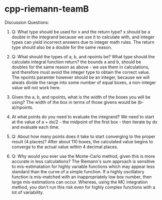 # cpp-riemann-teamB

Discussion Questions:

1. Q: What type should be used for x and the return type?
    x should be a double in the integrand because we use it to calculate with, and integer types can yield incorrect answers due to integer math rules. The return type should also be a double for the same reason. 

2. Q: What should the types of a, b, and npoints be? What type should the calculate integral function return?
    the bounds a and b, should be doubles for the same reason as above - we use them in calculations, and therefore must avoid the integer type to obtain the correct value. The npoints paramter however should be an integer, because we will alwats divide the range into some number of equal boxes, a non-integer value will not work here.

3. Given the a, b, and npoints, what is the width of the boxes you will be using?
    The width of the box in terms of those givens would be (b-a)/npoints.

4. At what points do you need to evaluate the integrand?
    We need to start at the value of a + dx/2 - the midpoint of the first box - then iterate by dx and evaluate each time.

5. Q: About how many points does it take to start converging to the proper result (4 places)?
    After about 110 boxes, the calculated value begins to converge to the actual value within 4 decimal places.

6. Q: Why would you ever use the Monte-Carlo method, given this is more accurate in less calculations?
    The Riemann's sum approach is sensitive to mis-estimatation for highly variable functions which may appear less standard than the curve of a simple function. If a highly oscillatory function is mis-matched with an inappropriately low box number, then large mis-estimations can occur. Whereas, using the MC integration method, you don't run this risk even for highly complex functions with a lot of variability.
